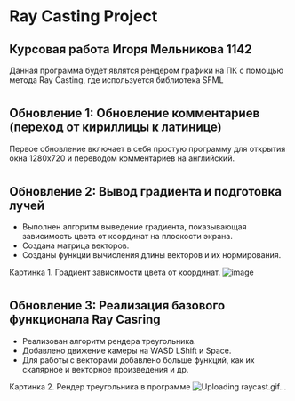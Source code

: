 # Ray Casting Project
## Курсовая работа Игоря Мельникова 1142
Данная программа будет являтся рендером графики на ПК с помощью метода Ray Casting, где используется библиотека SFML
#
## Обновление 1: Обновление комментариев (переход от кириллицы к латинице)
Первое обновление включает в себя простую программу для открытия окна 1280x720 и переводом комментариев на английский.
#
## Обновление 2: Вывод градиента и подготовка лучей
- Выполнен алгоритм выведение градиента, показывающая зависимость цвета от координат на плоскости экрана.
- Создана матрица векторов.
- Созданы функции вычисления длины векторов и их нормирования.

Картинка 1. Градиент зависимости цвета от координат. 
![image](https://user-images.githubusercontent.com/68777353/162453295-7d37e82a-194e-45e4-93d8-44866831c61d.png)
 #
 ## Обновление 3: Реализация базового функционала Ray Casring
 - Реализован алгоритм рендера треугольника.
 - Добавлено движение камеры на WASD LShift и Space.
 - Для работы с векторами добавлено больше функций, как их скалярное и векторное произведения и др.

Картинка 2. Рендер треугольника в программе
![Uploading raycast.gif…]()
